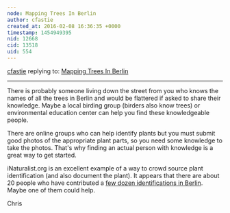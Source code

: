 ```yaml
---
node: Mapping Trees In Berlin
author: cfastie
created_at: 2016-02-08 16:36:35 +0000
timestamp: 1454949395
nid: 12668
cid: 13518
uid: 554
---
```




[cfastie](../profile/cfastie) replying to: [Mapping Trees In Berlin](../notes/chmooze/02-08-2016/mapping-trees-in-berlin)

----
There is probably someone living down the street from you who knows the names of all the trees in Berlin and would be flattered if asked to share their knowledge. Maybe a local birding group (birders also know trees) or environmental education center can help you find these knowledgeable people. 

There are online groups who can help identify plants but you must submit good photos of the appropriate plant parts, so you need some knowledge to take the photos. That's why finding an actual person with knowledge is a great way to get started. 

iNaturalist.org is an excellent example of a way to crowd source plant identification (and also document the plant). It appears that there are about 20 people who have contributed a [few dozen identifications in Berlin](https://www.inaturalist.org/observations?place_id=12872). Maybe one of them could help. 

Chris